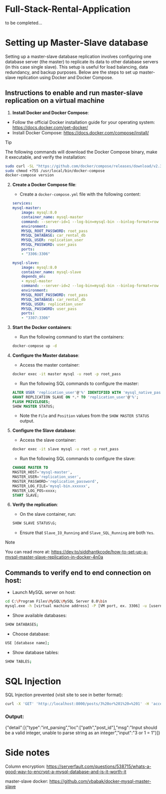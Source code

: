 # Full-Stack-Rental-Application
to be completed...

# Setting up Master-Slave database
Setting up a master-slave database replication involves configuring one database server (the master) to replicate its data to other database servers (in this case single slave). This setup is useful for load balancing, data redundancy, and backup purposes. Below are the steps to set up master-slave replication using Docker and Docker Compose.

## Instructions to enable and run master-slave replication on a virtual machine

1. **Install Docker and Docker Compose**:
- Follow the official Docker installation guide for your operating system: https://docs.docker.com/get-docker/
- Install Docker Compose: https://docs.docker.com/compose/install/

> [!TIP]
> The following commands will download the Docker Compose binary, make it executable, and verify the installation:
```sh
sudo curl -SL "https://github.com/docker/compose/releases/download/v2.32.0/docker-compose-$(uname -s)-$(uname -m)" -o /usr/local/bin/docker-compose
sudo chmod +755 /usr/local/bin/docker-compose
docker-compose version
```

2. **Create a Docker Compose file**:
    - Create a `docker-compose.yml` file with the following content:
    ```yaml
    services:
    mysql-master:
        image: mysql:8.0
        container_name: mysql-master
        command: --server-id=1 --log-bin=mysql-bin --binlog-format=row
        environment:
        MYSQL_ROOT_PASSWORD: root_pass
        MYSQL_DATABASE: car_rental_db
        MYSQL_USER: replication_user
        MYSQL_PASSWORD: user_pass
        ports:
        - "3306:3306"

    mysql-slave:
        image: mysql:8.0
        container_name: mysql-slave
        depends_on:
        - mysql-master
        command: --server-id=2 --log-bin=mysql-bin --binlog-format=row
        environment:
        MYSQL_ROOT_PASSWORD: root_pass
        MYSQL_DATABASE: car_rental_db
        MYSQL_USER: replication_user
        MYSQL_PASSWORD: user_pass
        ports:
        - "3307:3306"
    ```

3. **Start the Docker containers**:
   - Run the following command to start the containers:
    ```sh
    docker-compose up -d
    ```

4. **Configure the Master database**:
   - Access the master container:
    ```sh
    docker exec -it master mysql -u root -p root_pass
    ```
   - Run the following SQL commands to configure the master:
    ```sql
    ALTER USER 'replication_user'@'%' IDENTIFIED WITH 'mysql_native_password' BY 'replication_password';
    GRANT REPLICATION SLAVE ON *.* TO 'replication_user'@'%';
    FLUSH PRIVILEGES;
    SHOW MASTER STATUS;
    ```
   - Note the `File` and `Position` values from the `SHOW MASTER STATUS` output.

5. **Configure the Slave database**:
   - Access the slave container:
    ```sh
    docker exec -it slave mysql -u root -p root_pass
    ```
   - Run the following SQL commands to configure the slave:
    ```sql
    CHANGE MASTER TO
    MASTER_HOST='mysql-master',
    MASTER_USER='replication_user',
    MASTER_PASSWORD='replication_password',
    MASTER_LOG_FILE='mysql-bin.xxxxxx',
    MASTER_LOG_POS=xxxx;
    START SLAVE;
    ```

6. **Verify the replication**:
   - On the slave container, run:
    ```sql
    SHOW SLAVE STATUS\G;
    ```
   - Ensure that `Slave_IO_Running` and `Slave_SQL_Running` are both `Yes`.

> [!NOTE]
> You can read more at: https://dev.to/siddhantkcode/how-to-set-up-a-mysql-master-slave-replication-in-docker-4n0a

## Commands to verify end to end connection on host:
- Launch MySQL server on host:
```bash
cd C:\Program Files\MySQL\MySQL Server 8.0\bin
mysql.exe -h [virtual machine address] -P [VM port, ex. 3306] -u [username, np. root] -p
```

- Show available databases:
```bash
SHOW DATABASES;
```

- Choose database:
```bash
USE [database name];
```

- Show database tables:
```bash
SHOW TABLES;
```

# SQL Injection
SQL Injection prevented (visit site to see in better format):
```bash
curl -X 'GET' 'http://localhost:8000/posts/3%20or%201%20=%201' -H 'accept: application/json'
```

###  Output:
{"detail":[{"type":"int_parsing","loc":["path","post_id"],"msg":"Input should be a valid integer, 
unable to parse string as an integer","input":"3 or 1 = 1"}]}

# Side notes
Column encryption:
https://serverfault.com/questions/538715/whats-a-good-way-to-encrypt-a-mysql-database-and-is-it-worth-it

master-slave docker:
https://github.com/vbabak/docker-mysql-master-slave